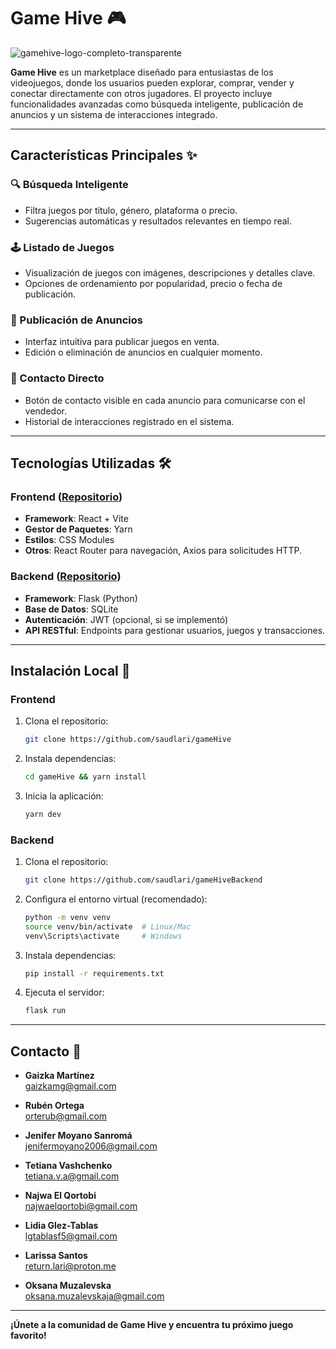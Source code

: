 # Game Hive 🎮
![gamehive-logo-completo-transparente](https://github.com/user-attachments/assets/e91f1286-6041-42f9-9205-a581aab62cd9)

**Game Hive** es un marketplace diseñado para entusiastas de los videojuegos, donde los usuarios pueden explorar, comprar, vender y conectar directamente con otros jugadores. El proyecto incluye funcionalidades avanzadas como búsqueda inteligente, publicación de anuncios y un sistema de interacciones integrado.

---

## Características Principales ✨

### 🔍 Búsqueda Inteligente
- Filtra juegos por título, género, plataforma o precio.
- Sugerencias automáticas y resultados relevantes en tiempo real.

### 🕹️ Listado de Juegos
- Visualización de juegos con imágenes, descripciones y detalles clave.
- Opciones de ordenamiento por popularidad, precio o fecha de publicación.

### 📢 Publicación de Anuncios
- Interfaz intuitiva para publicar juegos en venta.
- Edición o eliminación de anuncios en cualquier momento.

### 💬 Contacto Directo
- Botón de contacto visible en cada anuncio para comunicarse con el vendedor.
- Historial de interacciones registrado en el sistema.

---

## Tecnologías Utilizadas 🛠️

### Frontend ([Repositorio](https://github.com/saudlari/gameHive))
- **Framework**: React + Vite
- **Gestor de Paquetes**: Yarn
- **Estilos**: CSS Modules
- **Otros**: React Router para navegación, Axios para solicitudes HTTP.

### Backend ([Repositorio](https://github.com/saudlari/gameHiveBackend))
- **Framework**: Flask (Python)
- **Base de Datos**: SQLite
- **Autenticación**: JWT (opcional, si se implementó)
- **API RESTful**: Endpoints para gestionar usuarios, juegos y transacciones.

---

## Instalación Local 🚀

### Frontend
1. Clona el repositorio:
   ```bash
   git clone https://github.com/saudlari/gameHive
   ```
2. Instala dependencias:
   ```bash
   cd gameHive && yarn install
   ```
3. Inicia la aplicación:
   ```bash
   yarn dev
   ```

### Backend
1. Clona el repositorio:
   ```bash
   git clone https://github.com/saudlari/gameHiveBackend
   ```
2. Configura el entorno virtual (recomendado):
   ```bash
   python -m venv venv
   source venv/bin/activate  # Linux/Mac
   venv\Scripts\activate     # Windows
   ```
3. Instala dependencias:
   ```bash
   pip install -r requirements.txt
   ```
4. Ejecuta el servidor:
   ```bash
   flask run
   ```

---

## Contacto 📧

- **Gaizka Martínez**  
  [gaizkamg@gmail.com](mailto:gaizkamg@gmail.com)

- **Rubén Ortega**  
  [orterub@gmail.com](mailto:orterub@gmail.com)

- **Jenifer Moyano Sanromá**  
  [jenifermoyano2006@gmail.com](mailto:jenifermoyano2006@gmail.com)

- **Tetiana Vashchenko**  
  [tetiana.v.a@gmail.com](mailto:tetiana.v.a@gmail.com)

- **Najwa El Qortobi**  
  [najwaelqortobi@gmail.com](mailto:najwaelqortobi@gmail.com)

- **Lidia Glez-Tablas**  
  [lgtablasf5@gmail.com](mailto:lgtablasf5@gmail.com)

- **Larissa Santos**  
  [return.lari@proton.me](mailto:return.lari@proton.me)

- **Oksana Muzalevska**  
  [oksana.muzalevskaja@gmail.com](mailto:oksana.muzalevskaja@gmail.com)

---

**¡Únete a la comunidad de Game Hive y encuentra tu próximo juego favorito!**


